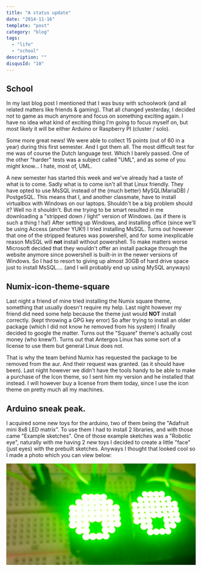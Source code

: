 ```yaml
---
title: "A status update"
date: "2014-11-16"
template: "post"
category: "blog"
tags:
  - "life"
  - "school"
description: ""
disqusId: "10"
---
```


## School

In my last blog post I mentioned that I was busy with schoolwork (and all related matters like friends & gaming). That all changed yesterday, I decided not to game as much anymore and focus on something exciting again. I have no idea what kind of exciting thing I'm going to focus myself on, but most likely it will be either Arduino or Raspberry PI (cluster / solo).

Some more great news! We were able to collect 15 points (out of 60 in a year) during this first semester. And I got them all. The most difficult test for me was of course the Dutch language test. Which I barely passed. One of the other "harder" tests was a subject called "UML", and as some of you might know... I hate, most of, UML.

A new semester has started this week and we've already had a taste of what is to come. Sadly what is to come isn't all that Linux friendly. They have opted to use MsSQL instead of the (much better) MySQL(MariaDB) / PostgeSQL. This means that I, and another classmate, have to install virtualbox with Windows on our laptops. Shouldn't be a big problem should it? Well no it shouldn't. But me trying to be smart resulted in me downloading a "stripped down / light" version of Windows. (as if there is such a thing ! ha!) After setting up Windows, and installing office (since we'll be using Access (another YUK!) I tried installing MsSQL. Turns out however that one of the stripped features was powershell, and for some inexplicable reason MsSQL will **not** install without powershell. To make matters worse Microsoft decided that they wouldn't offer an install package through the website anymore since powershell is built-in in the newer versions of Windows. So I had to resort to giving up almost 30GB of hard drive space just to install MsSQL.... (and I will probably end up using MySQL anyways)

## Numix-icon-theme-square

Last night a friend of mine tried installing the Numix square theme, something that usually doesn't require my help. Last night however my friend did need some help because the theme just would **NOT** install correctly. (kept throwing a GPG key error) So after trying to install an older package (which I did not know he removed from his system) I finally decided to google the matter. Turns out the "Square" theme's actually cost money (who knew?). Turns out that Antergos Linux has some sort of a license to use them but general Linux does not.

That is why the team behind Numix has requested the package to be removed from the aur. And their request was granted. (as it should have been). Last night however we didn't have the tools handy to be able to make a purchase of the Icon theme, so I sent him my version and he installed that instead. I will however buy a license from them today, since I use the icon theme on pretty much all my machines.

## Arduino sneak peak.

I acquired some new toys for the arduino, two of them being the "Adafruit mini 8x8 LED matrix". To use them I had to install 2 libraries, and with those came "Example sketches". One of those example sketches was a "Robotic eye", naturally with me having 2 new toys I decided to create a little "face" (just eyes) with the prebuilt sketches. Anyways I thought that looked cool so I made a photo which you can view below:

!["two led matrices with green lights illustrating eyes"](./media/face.png "Google eyes... but matrix style")
